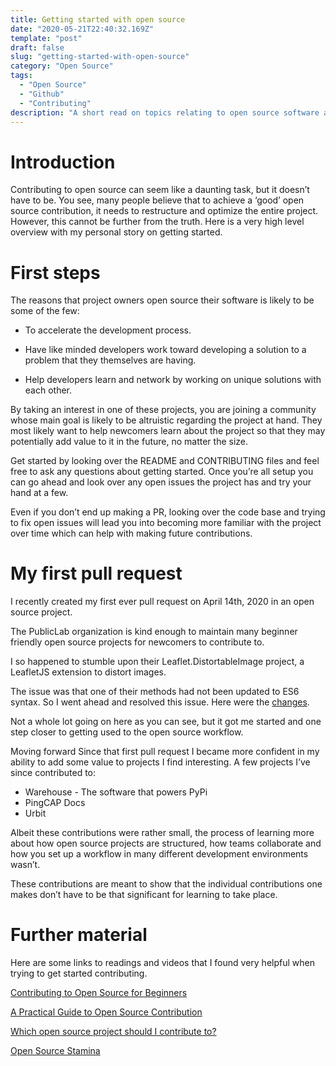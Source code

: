```yaml
---
title: Getting started with open source
date: "2020-05-21T22:40:32.169Z"
template: "post"
draft: false
slug: "getting-started-with-open-source"
category: "Open Source"
tags:
  - "Open Source"
  - "Github"
  - "Contributing"
description: "A short read on topics relating to open source software and how to start getting involved with open source projects."
---
```


# Introduction
Contributing to open source can seem like a daunting task, but it doesn’t have to be. You see, many people believe that to achieve a ‘good’ open source contribution, it needs to restructure and optimize the entire project. However, this cannot be further from the truth. Here is a very high level overview with my personal story on getting started.

# First steps
The reasons that project owners open source their software is likely to be some of the few:

- To accelerate the development process.

- Have like minded developers work toward developing a solution to a problem that they themselves are having.

- Help developers learn and network by working on unique solutions with each other.

By taking an interest in one of these projects, you are joining a community whose main goal is likely to be altruistic regarding the project at hand. They most likely want to help newcomers learn about the project so that they may potentially add value to it in the future, no matter the size.

Get started by looking over the README and CONTRIBUTING files and feel free to ask any questions about getting started. Once you’re all setup you can go ahead and look over any open issues the project has and try your hand at a few.

Even if you don’t end up making a PR, looking over the code base and trying to fix open issues will lead you into becoming more familiar with the project over time which can help with making future contributions.

# My first pull request
I recently created my first ever pull request on April 14th, 2020 in an open source project.

The PublicLab organization is kind enough to maintain many beginner friendly open source projects for newcomers to contribute to.

I so happened to stumble upon their Leaflet.DistortableImage project, a LeafletJS extension to distort images.

The issue was that one of their methods had not been updated to ES6 syntax. So I went ahead and resolved this issue. Here were the [changes](https://github.com/publiclab/Leaflet.DistortableImage/pull/606).

Not a whole lot going on here as you can see, but it got me started and one step closer to getting used to the open source workflow.

Moving forward
Since that first pull request I became more confident in my ability to add some value to projects I find interesting. A few projects I’ve since contributed to:

- Warehouse - The software that powers PyPi
- PingCAP Docs
- Urbit

Albeit these contributions were rather small, the process of learning more about how open source projects are structured, how teams collaborate and how you set up a workflow in many different development environments wasn’t.

These contributions are meant to show that the individual contributions one makes don’t have to be that significant for learning to take place.

# Further material
Here are some links to readings and videos that I found very helpful when trying to get started contributing.

[Contributing to Open Source for Beginners](https://www.youtube.com/watch?v=k6KcaMffxac)

[A Practical Guide to Open Source Contribution](https://www.youtube.com/watch?v=Y6k_pW_7yLI)

[Which open source project should I contribute to?](https://kentcdodds.com/blog/what-open-source-project-should-i-contribute-to)

[Open Source Stamina](https://kentcdodds.com/blog/open-source-stamina)